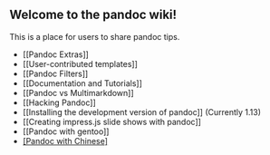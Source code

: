 ## Welcome to the pandoc wiki!

This is a place for users to share pandoc tips.

- [[Pandoc Extras]]
- [[User-contributed templates]]
- [[Pandoc Filters]]
- [[Documentation and Tutorials]]
- [[Pandoc vs Multimarkdown]]
- [[Hacking Pandoc]]
- [[Installing the development version of pandoc]] (Currently 1.13)
- [[Creating impress.js slide shows with pandoc]]
- [[Pandoc with gentoo]]
- [[Pandoc with Chinese]](简体中文)
